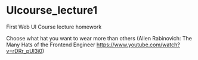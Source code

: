 # UIcourse_lecture1
First Web UI Course lecture homework


Choose what hat you want to wear more than others (Allen Rabinovich: The Many Hats of the Frontend Engineer
https://www.youtube.com/watch?v=rDRr_pUl3i0)
